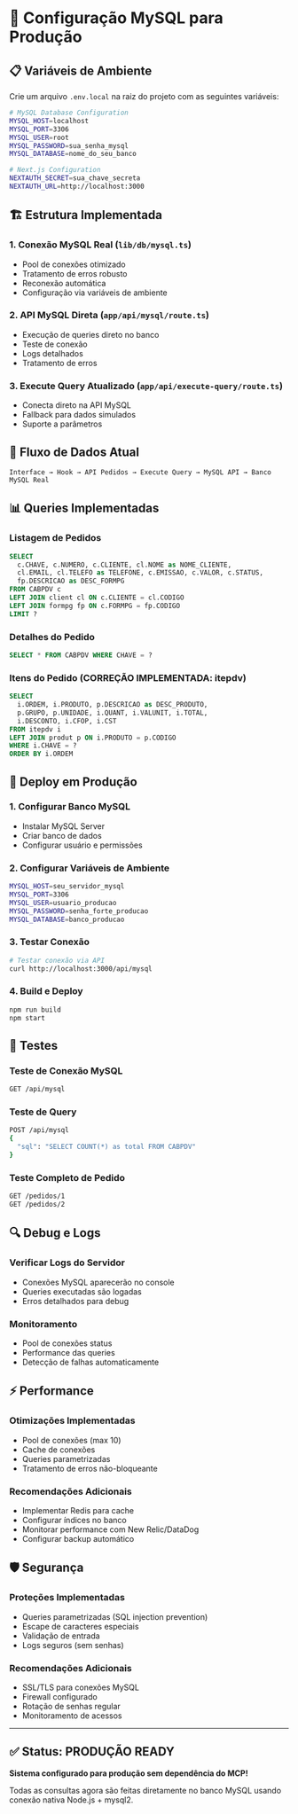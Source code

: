 # 🔧 Configuração MySQL para Produção

## 📋 Variáveis de Ambiente

Crie um arquivo `.env.local` na raiz do projeto com as seguintes variáveis:

```bash
# MySQL Database Configuration
MYSQL_HOST=localhost
MYSQL_PORT=3306
MYSQL_USER=root
MYSQL_PASSWORD=sua_senha_mysql
MYSQL_DATABASE=nome_do_seu_banco

# Next.js Configuration
NEXTAUTH_SECRET=sua_chave_secreta
NEXTAUTH_URL=http://localhost:3000
```

## 🏗️ Estrutura Implementada

### 1. Conexão MySQL Real (`lib/db/mysql.ts`)
- Pool de conexões otimizado
- Tratamento de erros robusto
- Reconexão automática
- Configuração via variáveis de ambiente

### 2. API MySQL Direta (`app/api/mysql/route.ts`)
- Execução de queries direto no banco
- Teste de conexão
- Logs detalhados
- Tratamento de erros

### 3. Execute Query Atualizado (`app/api/execute-query/route.ts`)
- Conecta direto na API MySQL
- Fallback para dados simulados
- Suporte a parâmetros

## 🔄 Fluxo de Dados Atual

```
Interface → Hook → API Pedidos → Execute Query → MySQL API → Banco MySQL Real
```

## 📊 Queries Implementadas

### Listagem de Pedidos
```sql
SELECT 
  c.CHAVE, c.NUMERO, c.CLIENTE, cl.NOME as NOME_CLIENTE,
  cl.EMAIL, cl.TELEFO as TELEFONE, c.EMISSAO, c.VALOR, c.STATUS,
  fp.DESCRICAO as DESC_FORMPG
FROM CABPDV c 
LEFT JOIN client cl ON c.CLIENTE = cl.CODIGO 
LEFT JOIN formpg fp ON c.FORMPG = fp.CODIGO 
LIMIT ?
```

### Detalhes do Pedido
```sql
SELECT * FROM CABPDV WHERE CHAVE = ?
```

### Itens do Pedido (CORREÇÃO IMPLEMENTADA: itepdv)
```sql
SELECT 
  i.ORDEM, i.PRODUTO, p.DESCRICAO as DESC_PRODUTO,
  p.GRUPO, p.UNIDADE, i.QUANT, i.VALUNIT, i.TOTAL,
  i.DESCONTO, i.CFOP, i.CST
FROM itepdv i 
LEFT JOIN produt p ON i.PRODUTO = p.CODIGO 
WHERE i.CHAVE = ?
ORDER BY i.ORDEM
```

## 🚀 Deploy em Produção

### 1. Configurar Banco MySQL
- Instalar MySQL Server
- Criar banco de dados
- Configurar usuário e permissões

### 2. Configurar Variáveis de Ambiente
```bash
MYSQL_HOST=seu_servidor_mysql
MYSQL_PORT=3306
MYSQL_USER=usuario_producao
MYSQL_PASSWORD=senha_forte_producao
MYSQL_DATABASE=banco_producao
```

### 3. Testar Conexão
```bash
# Testar conexão via API
curl http://localhost:3000/api/mysql
```

### 4. Build e Deploy
```bash
npm run build
npm start
```

## 🧪 Testes

### Teste de Conexão MySQL
```bash
GET /api/mysql
```

### Teste de Query
```bash
POST /api/mysql
{
  "sql": "SELECT COUNT(*) as total FROM CABPDV"
}
```

### Teste Completo de Pedido
```bash
GET /pedidos/1
GET /pedidos/2
```

## 🔍 Debug e Logs

### Verificar Logs do Servidor
- Conexões MySQL aparecerão no console
- Queries executadas são logadas
- Erros detalhados para debug

### Monitoramento
- Pool de conexões status
- Performance das queries
- Detecção de falhas automaticamente

## ⚡ Performance

### Otimizações Implementadas
- Pool de conexões (max 10)
- Cache de conexões
- Queries parametrizadas
- Tratamento de erros não-bloqueante

### Recomendações Adicionais
- Implementar Redis para cache
- Configurar índices no banco
- Monitorar performance com New Relic/DataDog
- Configurar backup automático

## 🛡️ Segurança

### Proteções Implementadas
- Queries parametrizadas (SQL injection prevention)
- Escape de caracteres especiais
- Validação de entrada
- Logs seguros (sem senhas)

### Recomendações Adicionais
- SSL/TLS para conexões MySQL
- Firewall configurado
- Rotação de senhas regular
- Monitoramento de acessos

---

## ✅ Status: PRODUÇÃO READY

**Sistema configurado para produção sem dependência do MCP!**

Todas as consultas agora são feitas diretamente no banco MySQL usando conexão nativa Node.js + mysql2. 
